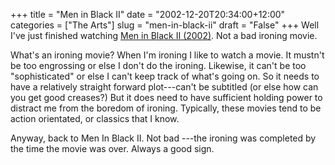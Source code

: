 +++
title = "Men in Black II"
date = "2002-12-20T20:34:00+12:00"
categories = ["The Arts"]
slug = "men-in-black-ii"
draft = "False"
+++
Well I've just finished watching [Men in Black II
(2002)](https://us.imdb.com/Title?0120912). Not a
bad ironing movie.

What's an ironing movie? When I'm ironing I like to watch a movie. It
mustn't be too engrossing or else I don't do the ironing. Likewise,
it can't be too "sophisticated" or else I can't keep track of what's
going on. So it needs to have a relatively straight forward plot---can't be
subtitled (or else how can you get good creases?) But it does need to have
sufficient holding power to distract me from the boredom of ironing. Typically,
these movies tend to be action orientated, or classics that I know.

Anyway, back to Men In Black II. Not bad ---the ironing was completed by the
time the movie was over. Always a good sign.

